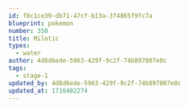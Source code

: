 ```yaml
---
id: f8c1ce39-db71-47cf-b13a-3f4865f9fc7a
blueprint: pokemon
number: 350
title: Milotic
types:
  - water
author: 4d8d6ede-5963-429f-9c2f-74b897007e0c
tags:
  - stage-1
updated_by: 4d8d6ede-5963-429f-9c2f-74b897007e0c
updated_at: 1716482274
---
```

